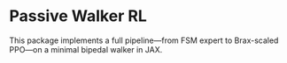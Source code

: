 # Passive Walker RL

This package implements a full pipeline—from FSM expert to Brax-scaled PPO—on a minimal bipedal walker in JAX.
